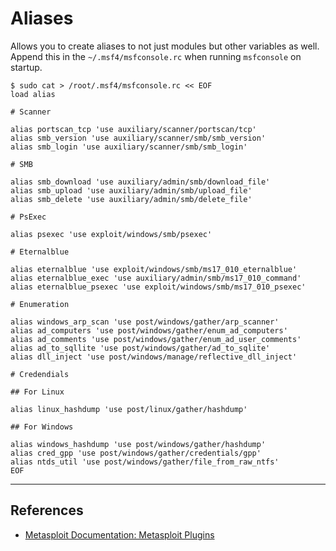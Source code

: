 # Aliases

Allows you to create aliases to not just modules but other variables as well. Append this in the `~/.msf4/msfconsole.rc` when running `msfconsole` on startup.

```
$ sudo cat > /root/.msf4/msfconsole.rc << EOF
load alias

# Scanner

alias portscan_tcp 'use auxiliary/scanner/portscan/tcp'
alias smb_version 'use auxiliary/scanner/smb/smb_version'
alias smb_login 'use auxiliary/scanner/smb/smb_login'

# SMB

alias smb_download 'use auxiliary/admin/smb/download_file'
alias smb_upload 'use auxiliary/admin/smb/upload_file'
alias smb_delete 'use auxiliary/admin/smb/delete_file'

# PsExec

alias psexec 'use exploit/windows/smb/psexec'

# Eternalblue

alias eternalblue 'use exploit/windows/smb/ms17_010_eternalblue'
alias eternalblue_exec 'use auxiliary/admin/smb/ms17_010_command'
alias eternalblue_psexec 'use exploit/windows/smb/ms17_010_psexec'

# Enumeration

alias windows_arp_scan 'use post/windows/gather/arp_scanner'
alias ad_computers 'use post/windows/gather/enum_ad_computers'
alias ad_comments 'use post/windows/gather/enum_ad_user_comments'
alias ad_to_sqllite 'use post/windows/gather/ad_to_sqlite'
alias dll_inject 'use post/windows/manage/reflective_dll_inject'

# Credendials

## For Linux

alias linux_hashdump 'use post/linux/gather/hashdump'

## For Windows

alias windows_hashdump 'use post/windows/gather/hashdump'
alias cred_gpp 'use post/windows/gather/credentials/gpp'
alias ntds_util 'use post/windows/gather/file_from_raw_ntfs'
EOF
```

---
## References

- [Metasploit Documentation: Metasploit Plugins](https://docs.metasploit.com/docs/using-metasploit/intermediate/how-to-use-plugins.html)
